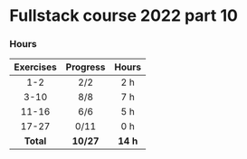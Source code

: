 # Fullstack course 2022 part 10

### Hours

| Exercises | Progress  |  Hours   |
| :-------: | :-------: | :------: |
|    1-2    |    2/2    |   2 h    |
|   3-10    |    8/8    |   7 h    |
|   11-16   |    6/6    |   5 h    |
|   17-27   |   0/11    |   0 h    |
| **Total** | **10/27** | **14 h** |
